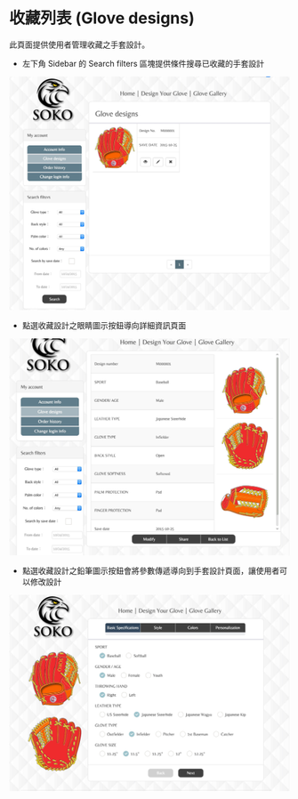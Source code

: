 # 收藏列表 (Glove designs)
此頁面提供使用者管理收藏之手套設計。  
* 左下角 Sidebar 的 Search filters 區塊提供條件搜尋已收藏的手套設計

<img src='./../src/images/my_list.jpg' />

* 點選收藏設計之眼睛圖示按鈕導向詳細資訊頁面

<img src='./../src/images/my_list_detail.jpg' />

* 點選收藏設計之鉛筆圖示按鈕會將參數傳遞導向到手套設計頁面，讓使用者可以修改設計

<img src='./../src/images/my_list_edit.jpg' />
